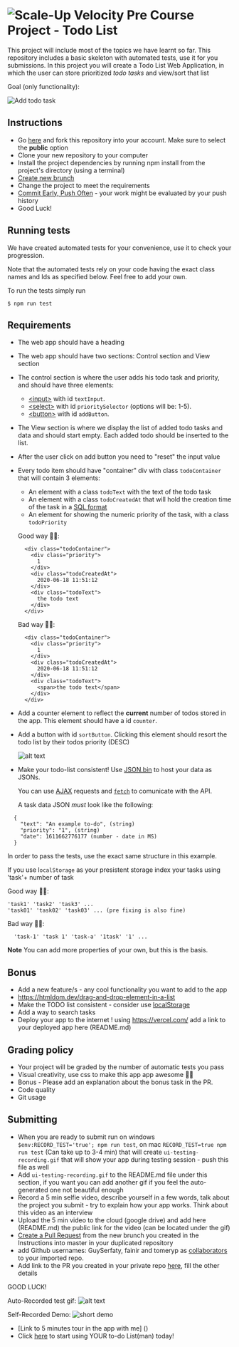 # ![Scale-Up Velocity](./readme-files/logo-main.png) Pre Course Project - Todo List

This project will include most of the topics we have learnt so far.
This repository includes a basic skeleton with automated tests, use it for you submissions.
In this project you will create a Todo List Web Application, in which the user can store prioritized _todo tasks_ and view/sort that list

Goal (only functionality):

![Add todo task](./readme-files/basic-todo.gif)

## Instructions

- Go [here](https://github.com/new/import) and fork this repository into your account. Make sure to select the **public** option
- Clone your new repository to your computer
- Install the project dependencies by running npm install from the project's directory (using a terminal)
- [Create new brunch](https://docs.github.com/en/desktop/contributing-and-collaborating-using-github-desktop/managing-branches)
- Change the project to meet the requirements
- [Commit Early, Push Often](https://www.worklytics.co/commit-early-push-often/) - your work might be evaluated by your push history
- Good Luck!

## Running tests

We have created automated tests for your convenience, use it to check your progression.

Note that the automated tests rely on your code having the exact class names and Ids as specified below.
Feel free to add your own.

To run the tests simply run

```
$ npm run test
```

## Requirements

- The web app should have a heading
- The web app should have two sections: Control section and View section
- The control section is where the user adds his todo task and priority, and should have three elements:
  - [\<input\>](https://developer.mozilla.org/en-US/docs/Web/HTML/Element/input) with id `textInput`.
  - [\<select\>](https://developer.mozilla.org/en-US/docs/Web/HTML/Element/select) with id `prioritySelector` (options will be: 1-5).
  - [\<button\>](https://developer.mozilla.org/en-US/docs/Web/HTML/Element/button) with id `addButton`.
- The View section is where we display the list of added todo tasks and data and should start empty. Each added todo should be inserted to the list.
- After the user click on add button you need to "reset" the input value
- Every todo item should have "container" div with class `todoContainer` that will contain 3 elements:

  - An element with a class `todoText` with the text of the todo task
  - An element with a class `todoCreatedAt` that will hold the creation time of the task in a [SQL format](https://www.w3schools.com/sql/sql_dates.asp#:~:text=SQL%20Date%20Data%20Types&text=DATE%20%2D%20format%20YYYY%2DMM%2D,YEAR%20%2D%20format%20YYYY%20or%20YY)
  - An element for showing the numeric priority of the task, with a class `todoPriority`

  Good way 👍🏿:

  ```
    <div class="todoContainer">
      <div class="priority">
        1
      </div>
      <div class="todoCreatedAt">
        2020-06-18 11:51:12
      </div>
      <div class="todoText">
        the todo text
      </div>
    </div>
  ```

  Bad way 👎🏿:

  ```
    <div class="todoContainer">
      <div class="priority">
        1
      </div>
      <div class="todoCreatedAt">
        2020-06-18 11:51:12
      </div>
      <div class="todoText">
        <span>the todo text</span>
      </div>
    </div>
  ```

- Add a counter element to reflect the **current** number of todos stored in the app. This element should have a id `counter`.

- Add a button with id `sortButton`. Clicking this element should resort the todo list by their todos priority (DESC)

  ![alt text](./readme-files/todo-bonus.gif)

- Make your todo-list consistent! Use [JSON.bin](https://jsonbin.io/) to host your data as JSONs.

  You can use [AJAX](https://www.w3schools.com/js/js_ajax_intro.asp) requests and [`fetch`](https://developer.mozilla.org/en-US/docs/Web/API/Fetch_API/Using_Fetch) to comunicate with the API.

  A task data JSON _must_ look like the following:

```
  {
    "text": "An example to-do", (string)
    "priority": "1", (string)
    "date": 1611662776177 (number - date in MS)
  }
```

In order to pass the tests, use the exact same structure in this example.

If you use l`ocalStorage` as your presistent storage index your tasks using 'task'+ number of task

Good way 👍🏿:

```
'task1' 'task2' 'task3' ...
'task01' 'task02' 'task03' ... (pre fixing is also fine)
```

Bad way 👎🏿:

```
  'task-1' 'task 1' 'task-a' '1task' '1' ...
```

**Note** You can add more properties of your own, but this is the basis.

## Bonus

- Add a new feature/s - any cool functionality you want to add to the app
- https://htmldom.dev/drag-and-drop-element-in-a-list
- Make the TODO list consistent - consider use [localStorage](https://developer.mozilla.org/en-US/docs/Web/API/Window/localStorage)
- Add a way to search tasks
- Deploy your app to the internet ! using https://vercel.com/ add a link to your deployed app here (README.md)

## Grading policy

- Your project will be graded by the number of automatic tests you pass
- Visual creativity, use css to make this app app awesome 💅🏿
- Bonus - Please add an explanation about the bonus task in the PR.
- Code quality <!-- variable names, comments, function names? -->
- Git usage <!-- commit messages -->

## Submitting

- When you are ready to submit run on windows `$env:RECORD_TEST='true'; npm run test`, on mac `RECORD_TEST=true npm run test` (Can take up to 3-4 min) that will create `ui-testing-recording.gif` that will show your app during testing session - push this file as well
- Add `ui-testing-recording.gif` to the README.md file under this section, if you want you can add another gif if you feel the auto-generated one not beautiful enough
- Record a 5 min selfie video, describe yourself in a few words, talk about the project you submit - try to explain how your app works. Think about this video as an interview
- Upload the 5 min video to the cloud (google drive) and add here (README.md) the public link for the video (can be located under the gif)
- [Create a Pull Request](https://docs.github.com/en/github/collaborating-with-issues-and-pull-requests/creating-a-pull-request) from the new brunch you created in the Instructions into master in your duplicated repository
- add Github usernames: GuySerfaty, fainir and tomeryp as [collaborators](https://docs.github.com/en/github/setting-up-and-managing-your-github-user-account/inviting-collaborators-to-a-personal-repository) to your imported repo.
- Add link to the PR you created in your private repo [here](https://docs.google.com/spreadsheets/d/1P9_YDGqIqmV10fvTmIXc_AGV0_ycI2aBFo2h5zprUMI/edit#gid=1903529310), fill the other details

GOOD LUCK!

Auto-Recorded test gif:
![alt text](readme-files/ui-testing-recording.gif)

Self-Recorded Demo:
![short demo](readme-files/to-do-Listman-demo2.gif)

- [Link to 5 minutes tour in the app with me] ()
- Click [here](https://to-do-listman-git-editable.listguy.vercel.app/) to start using YOUR to-do List(man) today!
